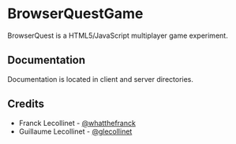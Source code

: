 BrowserQuestGame
============

BrowserQuest is a HTML5/JavaScript multiplayer game experiment.


Documentation
-------------

Documentation is located in client and server directories.



Credits
-------

* Franck Lecollinet - [@whatthefranck](http://twitter.com/whatthefranck)
* Guillaume Lecollinet - [@glecollinet](http://twitter.com/glecollinet)